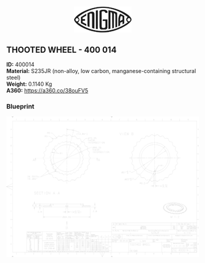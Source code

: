 <!-- PROJECT LOGO -->
<p align="center">
  <a href="https://github.com/AresValley/ENIGMA">
    <img src="../../img/logo.svg" alt="Logo" width="150">
  </a>
</p>

<!-- ABOUT THE PROJECT -->
## THOOTED WHEEL - 400 014

**ID:** 400014 <br/>
**Material:** S235JR (non-alloy, low carbon, manganese-containing structural steel) <br/>
**Weight:** 0.1140 Kg <br/>
**A360:** https://a360.co/38ouFV5 <br/>

### Blueprint
<img src="400014_BP.jpg" alt="Logo">